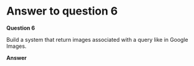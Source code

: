 # Answer to question 6

**Question 6**

Build a system that return images associated with a query like in Google Images.

**Answer**
